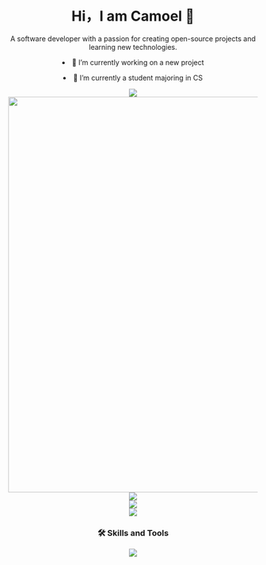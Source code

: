 <h1 align="center">Hi，I am Camoel 👋</h1> 

<!--
**camoel/camoel** is a ✨ _special_ ✨ repository because its `README.md` (this file) appears on your GitHub profile.

Here are some ideas to get you started:

- 🔭 I’m currently working on ...
- 🌱 I’m currently learning ...
- 👯 I’m looking to collaborate on ...
- 🤔 I’m looking for help with ...
- 💬 Ask me about ...
- 📫 How to reach me: ...
- 😄 Pronouns: ...
- ⚡ Fun fact: ...
-->
 <p align="center" >A software developer with a passion for creating open-source projects and learning new technologies.</p>
<div align="center">
<li>🔭 I’m currently working on a new project</li>
  <p></p>
<li>🌱 I’m currently a student majoring in CS</li>
  <p></p>
</div>
<p></p>


<div  align="center">
      <img src="https://github-readme-stats.vercel.app/api?username=camoel&show_icons=true&theme=tokyot&hide_title=true&rank_icon=none"/>
    </div>
<div align="center"><img width="800" src="https://github-readme-activity-graph.vercel.app/graph?username=camoel&theme=github-compact&hide_border=true&area=true" />
</div>

<div align="center"><img align="center" src="https://github-readme-stats.vercel.app/api/top-langs/?username=camoel&theme=transparent&hide_border=true&layout=donut-vertical&langs_count=6" /></div>
<div align="center"><img align="center" src="https://skillicons.dev/icons?i=camoel&theme=light" /></div>
<div align="center"> <img src="https://github-readme-streak-stats.herokuapp.com/?user=sun0225SUN" /> </div>
<h3 align="center">🛠️ Skills and Tools</h3>
<div align="center"><img align="center" src="https://skillicons.dev/icons?i=html,css,js,ts,vue,figma,git,c,java&theme=light" /></div>




